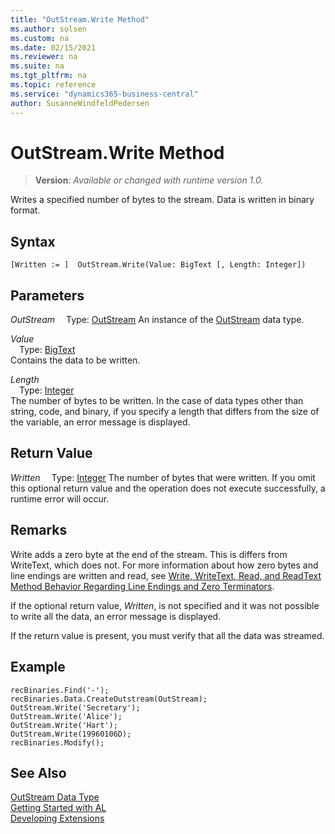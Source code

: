 ```yaml
---
title: "OutStream.Write Method"
ms.author: solsen
ms.custom: na
ms.date: 02/15/2021
ms.reviewer: na
ms.suite: na
ms.tgt_pltfrm: na
ms.topic: reference
ms.service: "dynamics365-business-central"
author: SusanneWindfeldPedersen
---
```

[//]: # (START>DO_NOT_EDIT)
[//]: # (IMPORTANT:Do not edit any of the content between here and the END>DO_NOT_EDIT.)
[//]: # (Any modifications should be made in the .xml files in the ModernDev repo.)
# OutStream.Write Method
> **Version**: _Available or changed with runtime version 1.0._

Writes a specified number of bytes to the stream. Data is written in binary format.


## Syntax
```
[Written := ]  OutStream.Write(Value: BigText [, Length: Integer])
```
## Parameters
*OutStream*
&emsp;Type: [OutStream](outstream-data-type.md)
An instance of the [OutStream](outstream-data-type.md) data type.

*Value*  
&emsp;Type: [BigText](../bigtext/bigtext-data-type.md)  
Contains the data to be written.
        
*Length*  
&emsp;Type: [Integer](../integer/integer-data-type.md)  
The number of bytes to be written. In the case of data types other than string, code, and binary, if you specify a length that differs from the size of the variable, an error message is displayed.  


## Return Value
*Written*
&emsp;Type: [Integer](../integer/integer-data-type.md)
The number of bytes that were written. If you omit this optional return value and the operation does not execute successfully, a runtime error will occur.  


[//]: # (IMPORTANT: END>DO_NOT_EDIT)

## Remarks  
Write adds a zero byte at the end of the stream. This is differs from WriteText, which does not. For more information about how zero bytes and line endings are written and read, see [Write, WriteText, Read, and ReadText Method Behavior Regarding Line Endings and Zero Terminators](../../devenv-write-read-methods-line-break-behavior.md).

If the optional return value, *Written*, is not specified and it was not possible to write all the data, an error message is displayed.  
  
 If the return value is present, you must verify that all the data was streamed.  
  
## Example  
  
```al
recBinaries.Find('-');  
recBinaries.Data.CreateOutstream(OutStream);  
OutStream.Write('Secretary');  
OutStream.Write('Alice');  
OutStream.Write('Hart');  
OutStream.Write(19960106D);  
recBinaries.Modify();  
```  

## See Also
[OutStream Data Type](outstream-data-type.md)  
[Getting Started with AL](../../devenv-get-started.md)  
[Developing Extensions](../../devenv-dev-overview.md)